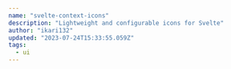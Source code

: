 ```yaml
---
name: "svelte-context-icons"
description: "Lightweight and configurable icons for Svelte"
author: "ikari132"
updated: "2023-07-24T15:33:55.059Z"
tags: 
  - ui
---
```


